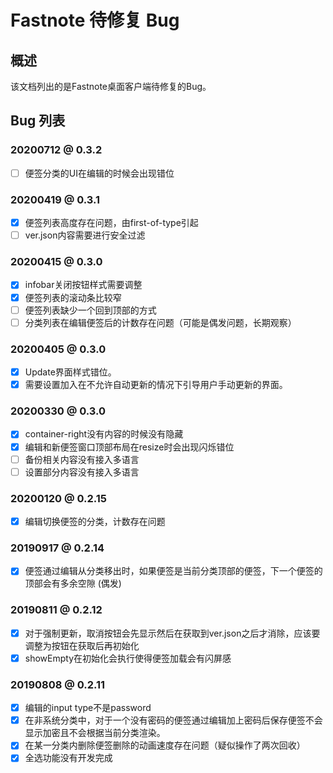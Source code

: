 # Fastnote 待修复 Bug

## 概述

该文档列出的是Fastnote桌面客户端待修复的Bug。

## Bug 列表

### 20200712 @ 0.3.2

- [ ] 便签分类的UI在编辑的时候会出现错位

### 20200419 @ 0.3.1

- [x] 便签列表高度存在问题，由first-of-type引起
- [ ] ver.json内容需要进行安全过滤

### 20200415 @ 0.3.0

- [x] infobar关闭按钮样式需要调整
- [x] 便签列表的滚动条比较窄
- [ ] 便签列表缺少一个回到顶部的方式
- [ ] 分类列表在编辑便签后的计数存在问题（可能是偶发问题，长期观察）

### 20200405 @ 0.3.0

- [x] Update界面样式错位。
- [x] 需要设置加入在不允许自动更新的情况下引导用户手动更新的界面。

### 20200330 @ 0.3.0

- [x] container-right没有内容的时候没有隐藏
- [x] 编辑和新便签窗口顶部布局在resize时会出现闪烁错位
- [ ] 备份相关内容没有接入多语言
- [ ] 设置部分内容没有接入多语言

### 20200120 @ 0.2.15

- [x] 编辑切换便签的分类，计数存在问题

### 20190917 @ 0.2.14

- [x] 便签通过编辑从分类移出时，如果便签是当前分类顶部的便签，下一个便签的顶部会有多余空隙 (偶发)

### 20190811 @ 0.2.12

- [x] 对于强制更新，取消按钮会先显示然后在获取到ver.json之后才消除，应该要调整为按钮在获取后再初始化
- [x] showEmpty在初始化会执行使得便签加载会有闪屏感

### 20190808 @ 0.2.11

- [x] 编辑的input type不是password
- [x] 在非系统分类中，对于一个没有密码的便签通过编辑加上密码后保存便签不会显示加密且不会根据当前分类渲染。
- [x] 在某一分类内删除便签删除的动画速度存在问题（疑似操作了两次回收）
- [x] 全选功能没有开发完成
